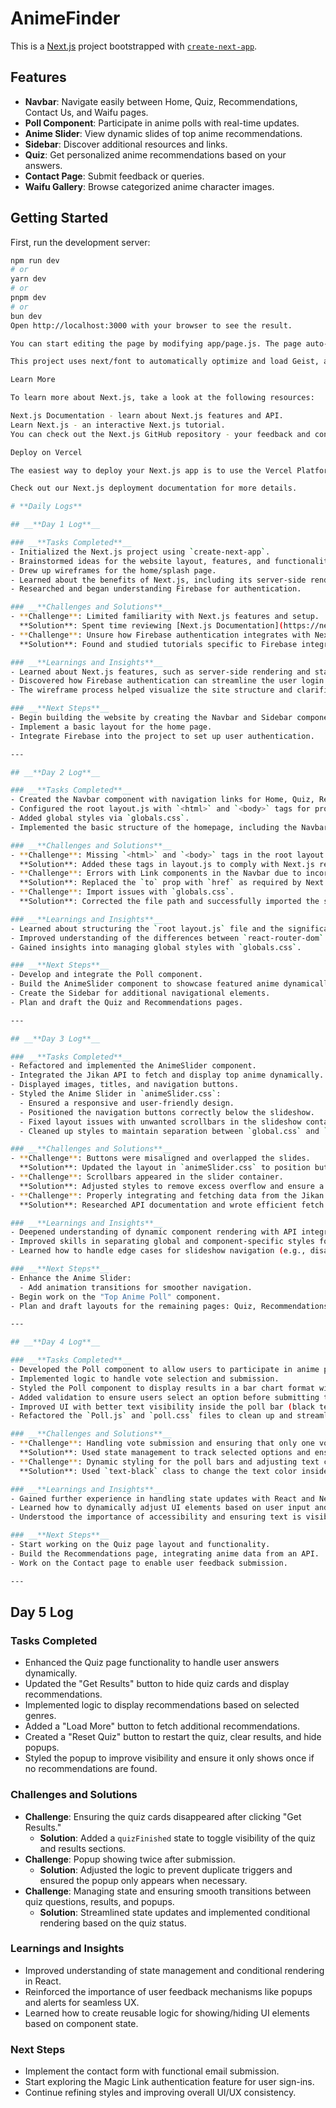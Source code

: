 # AnimeFinder

This is a [Next.js](https://nextjs.org) project bootstrapped with [`create-next-app`](https://github.com/vercel/next.js/tree/canary/packages/create-next-app).

## Features

- **Navbar**: Navigate easily between Home, Quiz, Recommendations, Contact Us, and Waifu pages.
- **Poll Component**: Participate in anime polls with real-time updates.
- **Anime Slider**: View dynamic slides of top anime recommendations.
- **Sidebar**: Discover additional resources and links.
- **Quiz**: Get personalized anime recommendations based on your answers.
- **Contact Page**: Submit feedback or queries.
- **Waifu Gallery**: Browse categorized anime character images.

## Getting Started

First, run the development server:

```bash
npm run dev
# or
yarn dev
# or
pnpm dev
# or
bun dev
Open http://localhost:3000 with your browser to see the result.

You can start editing the page by modifying app/page.js. The page auto-updates as you edit the file.

This project uses next/font to automatically optimize and load Geist, a new font family for Vercel.

Learn More

To learn more about Next.js, take a look at the following resources:

Next.js Documentation - learn about Next.js features and API.
Learn Next.js - an interactive Next.js tutorial.
You can check out the Next.js GitHub repository - your feedback and contributions are welcome!

Deploy on Vercel

The easiest way to deploy your Next.js app is to use the Vercel Platform from the creators of Next.js.

Check out our Next.js deployment documentation for more details.

# **Daily Logs**

## __**Day 1 Log**__

### __**Tasks Completed**__
- Initialized the Next.js project using `create-next-app`.
- Brainstormed ideas for the website layout, features, and functionality.
- Drew up wireframes for the home/splash page.
- Learned about the benefits of Next.js, including its server-side rendering capabilities.
- Researched and began understanding Firebase for authentication.

### __**Challenges and Solutions**__
- **Challenge**: Limited familiarity with Next.js features and setup.
  **Solution**: Spent time reviewing [Next.js Documentation](https://nextjs.org/docs) to understand its core concepts and capabilities.
- **Challenge**: Unsure how Firebase authentication integrates with Next.js.
  **Solution**: Found and studied tutorials specific to Firebase integration in Next.js ([Firebase Docs](https://firebase.google.com/docs)).

### __**Learnings and Insights**__
- Learned about Next.js features, such as server-side rendering and static site generation, and their impact on performance and SEO.
- Discovered how Firebase authentication can streamline the user login process and improve security.
- The wireframe process helped visualize the site structure and clarified the placement of components.

### __**Next Steps**__
- Begin building the website by creating the Navbar and Sidebar components.
- Implement a basic layout for the home page.
- Integrate Firebase into the project to set up user authentication.

---

## __**Day 2 Log**__

### __**Tasks Completed**__
- Created the Navbar component with navigation links for Home, Quiz, Recommendations, Contact Us, and Waifu pages.
- Configured the root layout.js with `<html>` and `<body>` tags for proper rendering.
- Added global styles via `globals.css`.
- Implemented the basic structure of the homepage, including the Navbar, Poll, and Sidebar components.

### __**Challenges and Solutions**__
- **Challenge**: Missing `<html>` and `<body>` tags in the root layout.
  **Solution**: Added these tags in layout.js to comply with Next.js requirements.
- **Challenge**: Errors with Link components in the Navbar due to incorrect prop usage.
  **Solution**: Replaced the `to` prop with `href` as required by Next.js Link components.
- **Challenge**: Import issues with `globals.css`.
  **Solution**: Corrected the file path and successfully imported the stylesheet.

### __**Learnings and Insights**__
- Learned about structuring the `root layout.js` file and the significance of wrapping all content with `<html>` and `<body>` in Next.js.
- Improved understanding of the differences between `react-router-dom` and Next.js `Link` components.
- Gained insights into managing global styles with `globals.css`.

### __**Next Steps**__
- Develop and integrate the Poll component.
- Build the AnimeSlider component to showcase featured anime dynamically.
- Create the Sidebar for additional navigational elements.
- Plan and draft the Quiz and Recommendations pages.

---

## __**Day 3 Log**__

### __**Tasks Completed**__
- Refactored and implemented the AnimeSlider component.
- Integrated the Jikan API to fetch and display top anime dynamically.
- Displayed images, titles, and navigation buttons.
- Styled the Anime Slider in `animeSlider.css`:
  - Ensured a responsive and user-friendly design.
  - Positioned the navigation buttons correctly below the slideshow.
  - Fixed layout issues with unwanted scrollbars in the slideshow container.
  - Cleaned up styles to maintain separation between `global.css` and `animeSlider.css`.

### __**Challenges and Solutions**__
- **Challenge**: Buttons were misaligned and overlapped the slides.
  **Solution**: Updated the layout in `animeSlider.css` to position buttons below the slideshow with proper alignment.
- **Challenge**: Scrollbars appeared in the slider container.
  **Solution**: Adjusted styles to remove excess overflow and ensure a clean display.
- **Challenge**: Properly integrating and fetching data from the Jikan API.
  **Solution**: Researched API documentation and wrote efficient fetch logic for dynamic rendering.

### __**Learnings and Insights**__
- Deepened understanding of dynamic component rendering with API integration in Next.js.
- Improved skills in separating global and component-specific styles for better maintainability.
- Learned how to handle edge cases for slideshow navigation (e.g., disabling buttons when at the beginning or end).

### __**Next Steps**__
- Enhance the Anime Slider:
  - Add animation transitions for smoother navigation.
- Begin work on the "Top Anime Poll" component.
- Plan and draft layouts for the remaining pages: Quiz, Recommendations, Contact, and Waifu Gallery.

---

## __**Day 4 Log**__

### __**Tasks Completed**__
- Developed the Poll component to allow users to participate in anime polls with real-time updates.
- Implemented logic to handle vote selection and submission.
- Styled the Poll component to display results in a bar chart format with dynamic width based on vote count.
- Added validation to ensure users select an option before submitting the poll.
- Improved UI with better text visibility inside the poll bar (black text inside the blue bar).
- Refactored the `Poll.js` and `poll.css` files to clean up and streamline the component.

### __**Challenges and Solutions**__
- **Challenge**: Handling vote submission and ensuring that only one vote can be cast per user.
  **Solution**: Used state management to track selected options and ensured votes cannot be changed once submitted.
- **Challenge**: Dynamic styling for the poll bars and adjusting text color inside the blue bars for readability.
  **Solution**: Used `text-black` class to change the text color inside the bars to black, making the text legible without the need for background color contrast.

### __**Learnings and Insights**__
- Gained further experience in handling state updates with React and Next.js.
- Learned how to dynamically adjust UI elements based on user input and conditional rendering.
- Understood the importance of accessibility and ensuring text is visible against varying background colors.

### __**Next Steps**__
- Start working on the Quiz page layout and functionality.
- Build the Recommendations page, integrating anime data from an API.
- Work on the Contact page to enable user feedback submission.

---
```

## ****Day 5 Log****

### ****Tasks Completed****

- Enhanced the Quiz page functionality to handle user answers dynamically.
- Updated the "Get Results" button to hide quiz cards and display recommendations.
- Implemented logic to display recommendations based on selected genres.
- Added a "Load More" button to fetch additional recommendations.
- Created a "Reset Quiz" button to restart the quiz, clear results, and hide popups.
- Styled the popup to improve visibility and ensure it only shows once if no recommendations are found.

### ****Challenges and Solutions****

- **Challenge**: Ensuring the quiz cards disappeared after clicking "Get Results."
  - **Solution**: Added a `quizFinished` state to toggle visibility of the quiz and results sections.
- **Challenge**: Popup showing twice after submission.
  - **Solution**: Adjusted the logic to prevent duplicate triggers and ensured the popup only appears when necessary.
- **Challenge**: Managing state and ensuring smooth transitions between quiz questions, results, and popups.
  - **Solution**: Streamlined state updates and implemented conditional rendering based on the quiz status.

### ****Learnings and Insights****

- Improved understanding of state management and conditional rendering in React.
- Reinforced the importance of user feedback mechanisms like popups and alerts for seamless UX.
- Learned how to create reusable logic for showing/hiding UI elements based on component state.

### ****Next Steps****

- Implement the contact form with functional email submission.
- Start exploring the Magic Link authentication feature for user sign-ins.
- Continue refining styles and improving overall UI/UX consistency.
